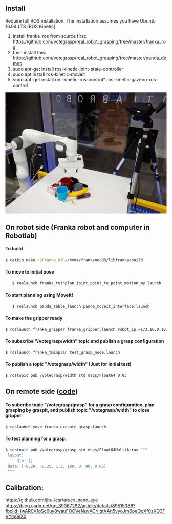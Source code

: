 ## Install
Require full ROS installation. The installation assumes you have Ubuntu 16.04 LTS [ROS Kinetic]
1. install franka_ros from source first: https://github.com/votegrasp/real_robot_grasping/tree/master/franka_ros
2. then install this: https://github.com/votegrasp/real_robot_grasping/tree/master/panda_demos
3. sudo apt-get install ros-kinetic-joint-state-controller
4. sudo apt install ros-kinetic-moveit
5. sudo apt-get install ros-kinetic-ros-control* ros-kinetic-gazebo-ros-control

![robotlab](docs/robotlab.jpg)

## On robot side (Franka robot and computer in Robotlab)
#### To build
   ```bash
   $ catkin_make -DFranka_DIR=/home/frankanuc03/libfranka/build
   ```
   
#### To move to initial pose
```bash
   $ roslaunch franka_tminplan joint_point_to_point_motion_my.launch
 ```
#### To start planning using MoveIt!
```bash
   $ roslaunch panda_table_launch panda_moveit_interface.launch
   ```
#### To make the gripper ready
   ```bash
   $ roslaunch franka_gripper franka_gripper.launch robot_ip:=172.16.0.103
   ```
#### To subscribe "/votegrasp/width" topic and publish a grasp configuration
   ```bash
   $ roslaunch franka_tminplan test_grasp_node.launch
   ```
#### To publish a topic "/votegrasp/width" (Just for initial test)
   ```bash
   $ rostopic pub /votegrasp/width std_msgs/Float64 0.03
   ```
## On remote side ([code](https://github.com/votegrasp/simulation_grasping/tree/master/franka_vision_manipulation))
#### To subcribe topic "/votegrasp/grasp" for a grasp configuration, plan grasping by graspit, and publish topic "/votegrasp/width" to close gripper
   ```bash
   $ roslaunch move_franka execute_grasp.launch
   ```
#### To test planning for a grasp:
   ```bash
   $ rostopic pub /votegrasp/grasp std_msgs/Float64MultiArray """
    layout:
        dim: []                                
    data: [-0.29, -0.25, 1.3, 180, 0, 90, 0.06]
    """
   ```
   
## Calibration:
https://github.com/jhu-lcsr/aruco_hand_eye <br/>
https://blog.csdn.net/qq_39367282/article/details/89515338?fbclid=IwAR0X1oSc6uy8wauFOOVeNuvXCrIlqtXAn5vyoJm6peQoXf0zKQ3FVYm6eX0
